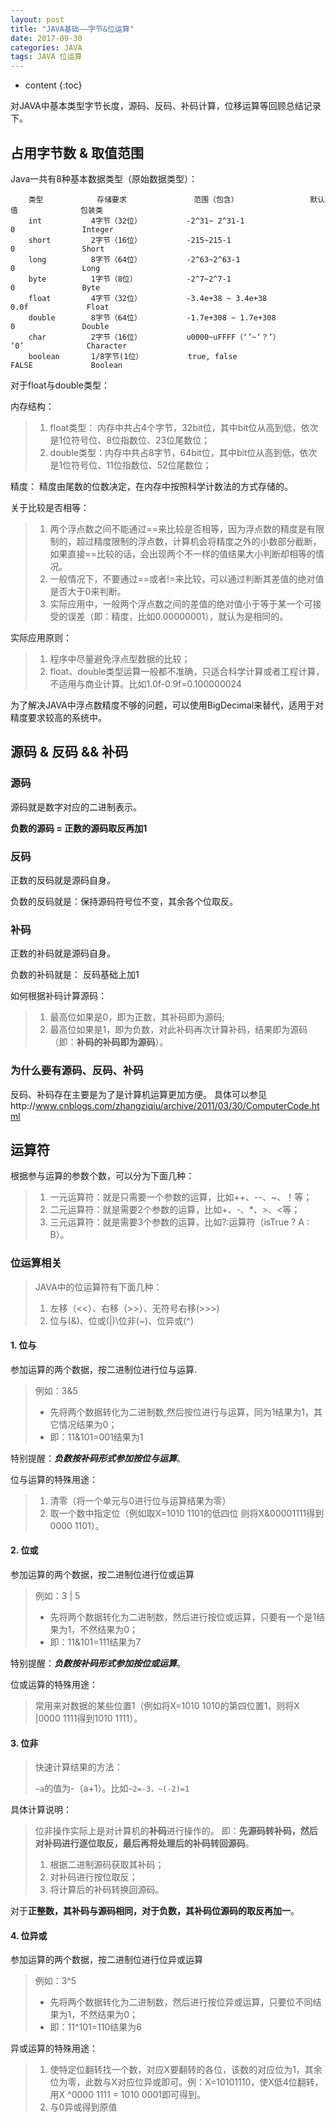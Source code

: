 ```yaml
---
layout: post
title: "JAVA基础——字节&位运算"
date: 2017-09-30
categories: JAVA
tags: JAVA 位运算
---
```


* content
{:toc}

对JAVA中基本类型字节长度，源码、反码、补码计算，位移运算等回顾总结记录下。




## 占用字节数 & 取值范围

Java一共有8种基本数据类型（原始数据类型）：  
```
    类型            存储要求               范围（包含）                默认值              包装类
    int           4字节（32位）          -2^31~ 2^31-1                  0               Integer
    short         2字节（16位）          -215~215-1                     0               Short
    long          8字节（64位）          -2^63~2^63-1                   0               Long
    byte          1字节（8位）           -2^7~2^7-1                     0               Byte
    float         4字节（32位）          -3.4e+38 ~ 3.4e+38            0.0f             Float
    double        8字节（64位）          -1.7e+308 ~ 1.7e+308           0               Double
    char          2字节（16位）          u0000~uFFFF（‘’~‘？’）         ‘0’              Character 
    boolean       1/8字节(1位）          true, false                  FALSE             Boolean
```

对于float与double类型：

内存结构：

> 1. float类型： 内存中共占4个字节，32bit位，其中bit位从高到低，依次是1位符号位、8位指数位、23位尾数位；
> 2. double类型：内存中共占8字节，64bit位，其中bit位从高到低，依次是1位符号位、11位指数位、52位尾数位；

精度：
精度由尾数的位数决定，在内存中按照科学计数法的方式存储的。

关于比较是否相等：
> 1. 两个浮点数之间不能通过==来比较是否相等，因为浮点数的精度是有限制的，超过精度限制的浮点数，计算机会将精度之外的小数部分截断，如果直接==比较的话，会出现两个不一样的值结果大小判断却相等的情况。
> 2. 一般情况下，不要通过==或者!=来比较，可以通过判断其差值的绝对值是否大于0来判断。
> 3. 实际应用中，一般两个浮点数之间的差值的绝对值小于等于某一个可接受的误差（即：精度，比如0.00000001），就认为是相同的。

实际应用原则：
> 1. 程序中尽量避免浮点型数据的比较；
> 2. float、double类型运算一般都不准确，只适合科学计算或者工程计算，不适用与商业计算。比如1.0f-0.9f=0.100000024


为了解决JAVA中浮点数精度不够的问题，可以使用BigDecimal来替代，适用于对精度要求较高的系统中。


## 源码 & 反码 && 补码
### 源码

源码就是数字对应的二进制表示。

**负数的源码 = 正数的源码取反再加1**

### 反码
正数的反码就是源码自身。

负数的反码就是：保持源码符号位不变，其余各个位取反。

### 补码

正数的补码就是源码自身。

负数的补码就是： 反码基础上加1

如何根据补码计算源码：

> 1. 最高位如果是0，即为正数，其补码即为源码;
> 2. 最高位如果是1，即为负数，对此补码再次计算补码，结果即为源码（即：**补码的补码即为源码**）。

### 为什么要有源码、反码、补码

反码、补码存在主要是为了是计算机运算更加方便。
具体可以参见http://www.cnblogs.com/zhangziqiu/archive/2011/03/30/ComputerCode.html


## 运算符

根据参与运算的参数个数，可以分为下面几种：
> 1. 一元运算符：就是只需要一个参数的运算，比如++、--、~、！等；
> 2. 二元运算符：就是需要2个参数的运算，比如+、-、*、>、<等；
> 3. 三元运算符：就是需要3个参数的运算，比如?:运算符（isTrue ? A : B）。

### 位运算相关

> JAVA中的位运算符有下面几种：
> 
> 1. 左移（<<）、右移（>>）、无符号右移(>>>)
> 2. 位与(&)、位或(\|)\位非(~)、位异或(^)



#### 1. 位与

参加运算的两个数据，按二进制位进行位与运算.
> 例如：3&5
> 
> - 先将两个数据转化为二进制数,然后按位进行与运算，同为1结果为1，其它情况结果为0；
> - 即：11&101=001结果为1


特别提醒：***负数按补码形式参加按位与运算***。

位与运算的特殊用途：
> 1. 清零（将一个单元与0进行位与运算结果为零）
> 2. 取一个数中指定位（例如取X=1010 1101的低四位 则将X&00001111得到0000 1101）。



#### 2. 位或

参加运算的两个数据，按二进制位进行位或运算
> 例如：3 | 5
> 
> - 先将两个数据转化为二进制数，然后进行按位或运算，只要有一个是1结果为1，不然结果为0；
> - 即：11&101=111结果为7

特别提醒：***负数按补码形式参加按位或运算***。

位或运算的特殊用途：
> 常用来对数据的某些位置1（例如将X=1010 1010的第四位置1，则将X |0000 1111得到1010 1111）。


#### 3. 位非

> 快速计算结果的方法：
> 
> `~a`的值为-（a+1）。比如`~2=-3，~(-2)=1`

具体计算说明：
> 位非操作实际上是对计算机的**补码**进行操作的。 即：**先源码转补码，然后对补码进行逐位取反，最后再将处理后的补码转回源码**。
> 
> 1. 根据二进制源码获取其补码；
> 2. 对补码进行按位取反；
> 3. 将计算后的补码转换回源码。


对于**正整数，其补码与源码相同，对于负数，其补码位源码的取反再加一**。


#### 4. 位异或

参加运算的两个数据，按二进制位进行位异或运算

> 例如：3^5
> 
> - 先将两个数据转化为二进制数，然后进行按位异或运算，只要位不同结果为1，不然结果为0；
> - 即：11^101=110结果为6

异或运算的特殊用途：
> 1. 使特定位翻转找一个数，对应X要翻转的各位，该数的对应位为1，其余位为零，此数与X对应位异或即可。例：X=10101110，使X低4位翻转，用X ^0000 1111 = 1010 0001即可得到。
> 2. 与0异或得到原值